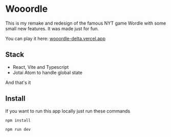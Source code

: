 # Wooordle

This is my remake and redesign of the famous NYT game Wordle with some small new features. It was made just for fun.

You can play it here: [wooordle-delta.vercel.app](https://wooordle-delta.vercel.app/)

## Stack

- React, Vite and Typescript
- Jotai Atom to handle global state

And that's it

## Install

If you want to run this app locally just run these commands

```sh
npm install
```

```sh
npm run dev
```
